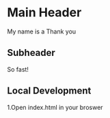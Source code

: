 # Main Header

My name is a Thank you

## Subheader

So fast!

## Local Development

1.Open index.html in your broswer

